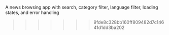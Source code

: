 A news browsing app with search, category filter, language filter, loading states, and error handling
>>>>>>> 9fde8c328bb160ff809482d7c14641d1dd3ba202

